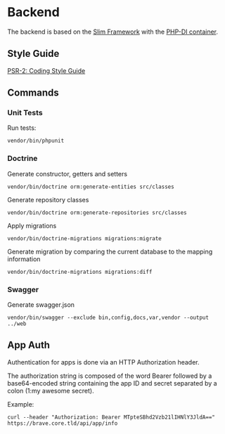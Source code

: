 # Backend

The backend is based on the [Slim Framework](https://www.slimframework.com)
with the [PHP-DI container](http://php-di.org/).

## Style Guide

[PSR-2: Coding Style Guide](https://www.php-fig.org/psr/psr-2/)

## Commands

### Unit Tests

Run tests:
```
vendor/bin/phpunit
```

### Doctrine

Generate constructor, getters and setters
```
vendor/bin/doctrine orm:generate-entities src/classes
```

Generate repository classes
```
vendor/bin/doctrine orm:generate-repositories src/classes
```

Apply migrations
```
vendor/bin/doctrine-migrations migrations:migrate
```

Generate migration by comparing the current database to the mapping information
```
vendor/bin/doctrine-migrations migrations:diff
```

### Swagger

Generate swagger.json
```
vendor/bin/swagger --exclude bin,config,docs,var,vendor --output ../web
```

## App Auth

Authentication for apps is done via an HTTP Authorization header.

The authorization string is composed of the word Bearer followed by a base64-encoded
string containing the app ID and secret separated by a colon (1:my awesome secret).

Example:
```
curl --header "Authorization: Bearer MTpteSBhd2Vzb21lIHNlY3JldA==" https://brave.core.tld/api/app/info
```
